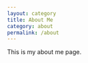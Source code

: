 ```yaml
---
layout: category
title: About Me
category: about
permalink: /about
---
```


This is my about me page.
